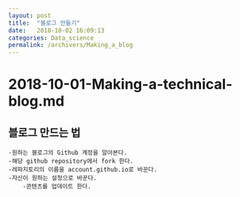 ```yaml
---
layout: post
title:  "블로그 만들기"
date:   2018-10-02 16:09:13
categories: Data_science
permalink: /archivers/Making_a_blog
---
```


# 2018-10-01-Making-a-technical-blog.md

## 블로그 만드는 법

	-원하는 블로그의 Github 계정을 알아본다.
	-해당 github repository에서 fork 한다.
	-레파지토리의 이름을 account.github.io로 바꾼다.
  	-자신이 원하는 설정으로 바꾼다.
        -콘텐츠를 업데이트 한다.
